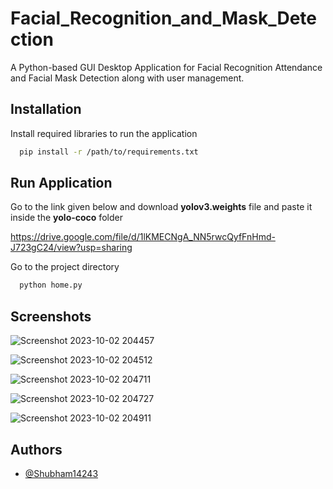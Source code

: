 
# Facial_Recognition_and_Mask_Detection

A Python-based GUI Desktop Application for Facial Recognition Attendance and Facial Mask Detection along with user management.


## Installation

Install required libraries to run the application

```bash
  pip install -r /path/to/requirements.txt
```
    

## Run Application

Go to the link given below and download **yolov3.weights** file and paste it inside the **yolo-coco** folder

https://drive.google.com/file/d/1lKMECNgA_NN5rwcQyfFnHmd-J723gC24/view?usp=sharing

Go to the project directory

```bash
  python home.py
```
## Screenshots

![Screenshot 2023-10-02 204457](https://github.com/Shubham14243/Facial_Recognition_and_Mask_Detection/assets/126408006/ba6dca48-77fb-4288-ba9b-11a73ba8b8a1)

![Screenshot 2023-10-02 204512](https://github.com/Shubham14243/Facial_Recognition_and_Mask_Detection/assets/126408006/5f83de22-0a99-472c-8030-592b5e6d2c41)

![Screenshot 2023-10-02 204711](https://github.com/Shubham14243/Facial_Recognition_and_Mask_Detection/assets/126408006/8e759063-b741-405b-9145-d1941aace263)

![Screenshot 2023-10-02 204727](https://github.com/Shubham14243/Facial_Recognition_and_Mask_Detection/assets/126408006/aeda7b99-0912-406a-9488-f0e6e34f8d86)

![Screenshot 2023-10-02 204911](https://github.com/Shubham14243/Facial_Recognition_and_Mask_Detection/assets/126408006/2b17841f-0207-4dfc-b333-d2993c8e2357)


## Authors

- [@Shubham14243](https://www.github.com/Shubham14243)

